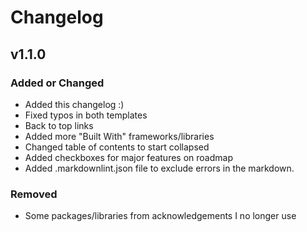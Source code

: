 # Changelog

## v1.1.0

### Added or Changed
- Added this changelog :)
- Fixed typos in both templates
- Back to top links
- Added more "Built With" frameworks/libraries
- Changed table of contents to start collapsed
- Added checkboxes for major features on roadmap
- Added .markdownlint.json file to exclude errors in the markdown.

### Removed

- Some packages/libraries from acknowledgements I no longer use
